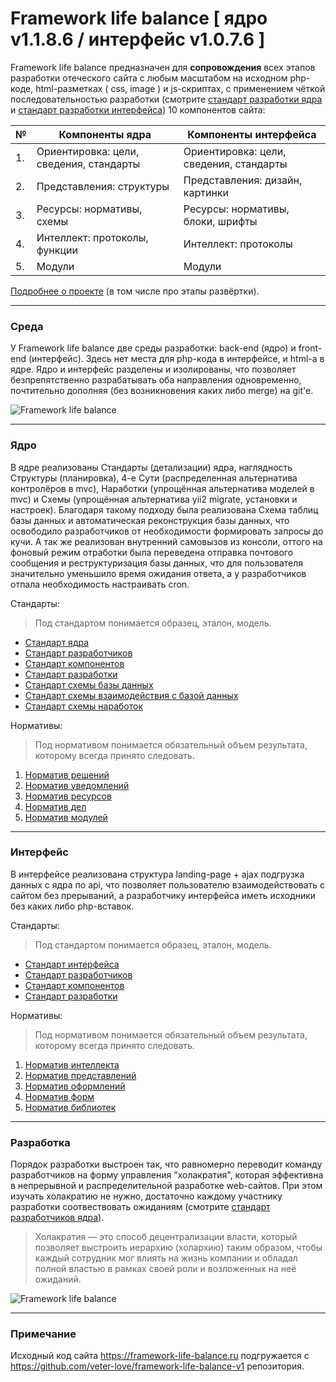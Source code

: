 # Framework life balance [ ядро v1.1.8.6 / интерфейс v1.0.7.6 ]

Framework life balance предназначен для **сопровождения** всех этапов разработки отеческого сайта с любым масштабом на исходном php-коде, html-разметках ( css, image ) и js-скриптах, с применением чёткой последовательностью разработки (смотрите <a target="_blank" href="/Компоненты ядра/1.Ориентировка/Стандарты/Основа/4.Стандарт разработки.md">стандарт разработки ядра</a> и <a target="_blank" href="/Компоненты интерфейса/1.Ориентировка/Стандарты/Основа/4.Стандарт разработки.md">стандарт разработки интерфейса</a>) 10 компонентов сайта:

| № | Компоненты ядра | Компоненты интерфейса
 ------------- |  ------------- | ------------- | 
| 1. | Ориентировка: цели, сведения, стандарты | Ориентировка: цели, сведения, стандарты
| 2. | Представления: структуры | Представления: дизайн, картинки
| 3. | Ресурсы: нормативы, схемы | Ресурсы: нормативы, блоки, шрифты
| 4. | Интеллект: протоколы, функции | Интеллект: протоколы
| 5. | Модули | Модули

<a target="_blank" href="https://framework-life-balance.ru/#about">Подробнее о проекте</a> (в том числе про этапы развёртки).


<hr>

### Среда

У Framework life balance две среды разработки: back-end (ядро) и front-end (интерфейс). Здесь нет места для php-кода в интерфейсе, и html-а в ядре. Ядро и интерфейс разделены и изолированы, что позволяет безпрепятственно разрабатывать оба направления одновременно, почтительно дополняя (без возникновения каких либо merge) на git'e.

![Framework life balance](https://framework-life-balance.ru/Компоненты%20интерфейса/2.Представления/Картинки/slider/slide1_bg.jpg)

<hr>

### Ядро

В ядре реализованы Стандарты (детализации) ядра, наглядность Структуры (планировка), 4-е Сути (распределенная альтернатива контролёров в mvc), Наработки (упрощённая альтернатива моделей в mvc) и Схемы (упрощённая альтернатива yii2 migrate, установки и настроек). Благодаря такому подходу была реализована Схема таблиц базы данных и автоматическая реконструкция базы данных, что освободило разработчиков от необходимости формировать запросы до кучи. А так же реализован внутренний самовызов из консоли, оттого на фоновый режим отработки была переведена отправка почтового сообщения и реструктуризация базы данных, что для пользователя значительно уменьшило время ожидания ответа, а у разработчиков отпала необходимость настраивать cron.

Стандарты: 

> Под стандартом понимается образец, эталон, модель.

- <a target="_blank" href="/Компоненты ядра/1.Ориентировка/Стандарты/Основа/1.Стандарт ядра.md">Стандарт ядра</a>
- <a target="_blank" href="/Компоненты ядра/1.Ориентировка/Стандарты/Основа/2.Стандарт разработчиков.md">Стандарт разработчиков</a>
- <a target="_blank" href="/Компоненты ядра/1.Ориентировка/Стандарты/Основа/3.Стандарт компонентов.md">Стандарт компонентов</a>
- <a target="_blank" href="/Компоненты ядра/1.Ориентировка/Стандарты/Основа/4.Стандарт разработки.md">Стандарт разработки</a>
- <a target="_blank" href="/Компоненты ядра/1.Ориентировка/Стандарты/Схемы/Стандарт схемы базы данных.md">Стандарт схемы базы данных</a>
- <a target="_blank" href="/Компоненты ядра/1.Ориентировка/Стандарты/Схемы/Стандарт схемы взаимодействия с базой данных.md">Стандарт схемы взаимодействия с базой данных</a>
- <a target="_blank" href="/Компоненты ядра/1.Ориентировка/Стандарты/Схемы/Стандарт схемы наработок.md">Стандарт схемы наработок</a>

Нормативы:

> Под нормативом понимается обязательный объем результата, которому всегда принято следовать.

1. <a target="_blank" href="/Компоненты ядра/3.Ресурсы/Нормативы/1.Норматив решений.md">Норматив решений</a>
2. <a target="_blank" href="/Компоненты ядра/3.Ресурсы/Нормативы/2.Норматив уведомлений.md">Норматив уведомлений</a>
3. <a target="_blank" href="/Компоненты ядра/3.Ресурсы/Нормативы/3.Норматив ресурсов.md">Норматив ресурсов</a>
4. <a target="_blank" href="/Компоненты ядра/3.Ресурсы/Нормативы/4.Норматив дел.md">Норматив дел</a>
5. <a target="_blank" href="/Компоненты ядра/3.Ресурсы/Нормативы/5.Норматив модулей.md">Норматив модулей</a>

<hr>

### Интерфейс

В интерфейсе реализована структура landing-page + ajax подгрузка данных с ядра по api, что позволяет пользователю взаимодействовать с сайтом без прерываний, а разработчику интерфейса иметь исходники без каких либо php-вставок.

Стандарты: 

> Под стандартом понимается образец, эталон, модель.

- <a target="_blank" href="/Компоненты интерфейса/1.Ориентировка/Стандарты/Основа/1.Стандарт интерфейса.md">Стандарт интерфейса</a>
- <a target="_blank" href="/Компоненты интерфейса/1.Ориентировка/Стандарты/Основа/2.Стандарт разработчиков.md">Стандарт разработчиков</a>
- <a target="_blank" href="/Компоненты интерфейса/1.Ориентировка/Стандарты/Основа/3.Стандарт компонентов.md">Стандарт компонентов</a>
- <a target="_blank" href="/Компоненты интерфейса/1.Ориентировка/Стандарты/Основа/4.Стандарт разработки.md">Стандарт разработки</a>

Нормативы:

> Под нормативом понимается обязательный объем результата, которому всегда принято следовать.

1. <a target="_blank" href="/Компоненты интерфейса/3.Ресурсы/Нормативы/1.Норматив интеллекта.md">Норматив интеллекта</a>
2. <a target="_blank" href="/Компоненты интерфейса/3.Ресурсы/Нормативы/2.Норматив представлений.md">Норматив представлений</a>
3. <a target="_blank" href="/Компоненты интерфейса/3.Ресурсы/Нормативы/3.Норматив оформлений.md">Норматив оформлений</a>
4. <a target="_blank" href="/Компоненты интерфейса/3.Ресурсы/Нормативы/4.Норматив форм.md">Норматив форм</a>
5. <a target="_blank" href="/Компоненты интерфейса/3.Ресурсы/Нормативы/5.Норматив библиотек.md">Норматив библиотек</a>

<hr>

### Разработка

Порядок разработки выстроен так, что равномерно переводит команду разработчиков на форму управления "холакратия", которая эффективна в непрерывной и распределительной разработке web-сайтов. При этом изучать холакратию не нужно, достаточно каждому участнику разработки соотвествовать ожиданиям (смотрите <a target="_blank" href="/Компоненты ядра/1.Ориентировка/Стандарты/Основа/2.Стандарт разработчиков.md">стандарт разработчиков ядра</a>).

> Холакратия — это способ децентрализации власти, который позволяет выстроить иерархию (холархию) таким образом, чтобы каждый сотрудник мог влиять на жизнь компании и обладал полной властью в рамках своей роли и возложенных на неё ожиданий.


![Framework life balance](https://framework-life-balance.ru/Компоненты%20интерфейса/2.Представления/Картинки/illustrators/4values.jpg)

<hr>

### Примечание

Исходный код сайта https://framework-life-balance.ru подгружается с https://github.com/veter-love/framework-life-balance-v1 репозитория.